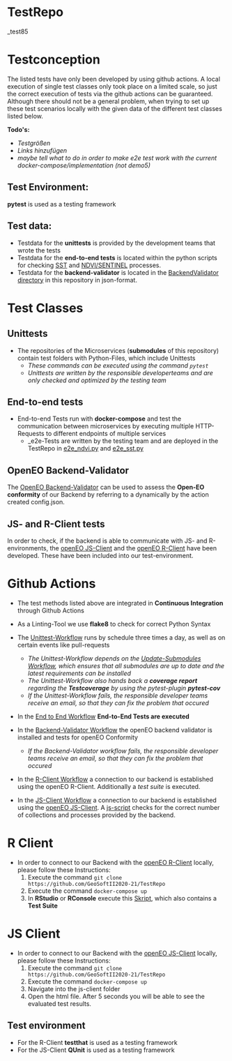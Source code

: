 # TestRepo
_test85

# Testconception

The listed tests have only been developed by using github actions. 
A local execution of single test classes only took place on a limited scale, so just the correct execution of tests via the github actions can be guaranteed.
Although there should not be a general problem, when trying to set up these test scenarios locally with the given data of the different test classes listed below.

**Todo's:**

 * *Testgrößen*
 * *Links hinzufügen*
 * *maybe tell what to do in order to make e2e test work with the current docker-compose/implementation (not demo5)*
 
## Test Environment:

**pytest** is used as a testing framework

## Test data:

* Testdata for the **unittests** is provided by the development teams that wrote the tests
* Testdata for the **end-to-end tests** is located within the python scripts for checking [SST](https://github.com/GeoSoftII2020-21/TestRepo/blob/main/e2e_sst.py) and [NDVI/SENTINEL](https://github.com/GeoSoftII2020-21/TestRepo/blob/main/e2e_ndvi.py) processes.
* Testdata for the **backend-validator** is located in the [BackendValidator directory](https://github.com/GeoSoftII2020-21/TestRepo/tree/main/BackendValidator) in this repository in json-format.
   
# Test Classes

## Unittests

* The repositories of the Microservices (__submodules__ of this repository) contain test folders with Python-Files, which include Unittests 
   * _These commands can be executed using the command `pytest`_
   * _Unittests are written by the responsible developerteams and are only checked and optimized by the testing team_   


## End-to-end tests

* End-to-end Tests run with **docker-compose** and test the communication between microservices by executing multiple HTTP-Requests to different endpoints of multiple services
  * _e2e-Tests are written by the testing team and are deployed in the TestRepo in [e2e_ndvi.py](https://github.com/GeoSoftII2020-21/TestRepo/blob/main/e2e_ndvi.py) and [e2e_sst.py](https://github.com/GeoSoftII2020-21/TestRepo/blob/main/e2e_sst.py)  
  
  
  
## OpenEO Backend-Validator

The [OpenEO Backend-Validator](https://github.com/Open-EO/openeo-backend-validator) can be used to assess the __Open-EO conformity__ of our Backend by referring to a dynamically by the action created config.json.


## JS- and R-Client tests
In order to check, if the backend is able to communicate with JS- and R-environments, the [openEO JS-Client](https://openeo.org/documentation/1.0/javascript/) and the [openEO R-Client](https://openeo.org/documentation/1.0/r/) have been developed. These have been included into our test-environment.


# Github Actions

 * The test methods listed above are integrated in __Continuous Integration__ through Github Actions
 * As a Linting-Tool we use __flake8__ to check for correct Python Syntax
 * The [Unittest-Workflow](https://github.com/GeoSoftII2020-21/TestRepo/blob/main/.github/workflows/Unittest.yml) runs by schedule three times a day, as well as on certain events like pull-requests
   * _The Unittest-Workflow depends on the [Update-Submodules Workflow](https://github.com/GeoSoftII2020-21/TestRepo/blob/main/.github/workflows/Update_submodules.yml), which ensures that all submodules are up to date and the latest requirements can be installed_
   * _The Unittest-Workflow also hands back a __coverage report__ regarding the __Testcoverage__ by using the pytest-plugin **pytest-cov**_
   * _If the Unittest-Workflow fails, the responsible developer teams receive an email, so that they can fix the problem that occured_
 
 * In the [End to End Workflow](https://github.com/GeoSoftII2020-21/TestRepo/blob/main/.github/workflows/EndToEnd.yml) __End-to-End Tests are executed__
 *  In the [Backend-Validator Workflow](https://github.com/GeoSoftII2020-21/TestRepo/blob/main/.github/workflows/backend-validator.yml) the openEO backend validator is installed and tests for openEO Conformity
    * _If the Backend-Validator workflow fails, the responsible developer teams receive an email, so that they can fix the problem that occured_
    
 * In the [R-Client Workflow](https://github.com/GeoSoftII2020-21/TestRepo/blob/main/.github/workflows/r-client.yml) a connection to our backend is established using the openEO R-Client. Additionally a _test suite_ is executed. 
 
 * In the [JS-Client Workflow](https://github.com/GeoSoftII2020-21/TestRepo/blob/main/.github/workflows/js-client.yml) a connection to our backend is established using the [openEO JS-Client](https://openeo.org/documentation/1.0/javascript/). A [js-script](https://github.com/GeoSoftII2020-21/TestRepo/blob/main/.github/actions/index.js) checks for the correct number of collections and processes provided by the backend.

    



# R Client

* In order to connect to our Backend with the [openEO R-Client](https://openeo.org/documentation/1.0/r/) locally, please follow these Instructions: 
  1. Execute the command `git clone https://github.com/GeoSoftII2020-21/TestRepo`
  2. Execute the command `docker-compose up`
  3. In __RStudio__ or __RConsole__ execute this [Skript](https://github.com/GeoSoftII2020-21/TestRepo/blob/main/R-Client%20Script.R), which also contains a __Test Suite__ 


# JS Client

* In order to connect to our Backend with the [openEO JS-Client](https://openeo.org/documentation/1.0/javascript/) locally, please follow these Instructions: 
  1. Execute the command `git clone https://github.com/GeoSoftII2020-21/TestRepo`
  2. Execute the command `docker-compose up`
  3. Navigate into the js-client folder
  4. Open the html file. After 5 seconds you will be able to see the evaluated test results.

## Test environment

* For the R-Client __testthat__ is used as a testing framework
* For the JS-Client __QUnit__ is used as a testing framework




  


